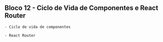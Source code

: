 ## Bloco 12 - Ciclo de Vida de Componentes e React Router

    - Ciclo de vida de componentes

    - React Router